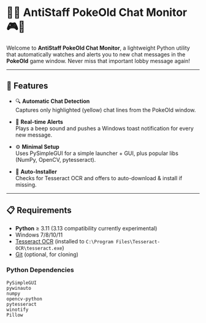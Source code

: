 # 🕵️‍♂️ AntiStaff PokeOld Chat Monitor 🎮🔔

Welcome to **AntiStaff PokeOld Chat Monitor**, a lightweight Python utility that automatically watches and alerts you to new chat messages in the **PokeOld** game window. Never miss that important lobby message again!

---

## 🚀 Features

- 🔍 **Automatic Chat Detection**  
  Captures only highlighted (yellow) chat lines from the PokeOld window.

- 🔔 **Real-time Alerts**  
  Plays a beep sound and pushes a Windows toast notification for every new message.

- ⚙️ **Minimal Setup**  
  Uses PySimpleGUI for a simple launcher + GUI, plus popular libs (NumPy, OpenCV, pytesseract).

- 🤖 **Auto-Installer**  
  Checks for Tesseract OCR and offers to auto-download & install if missing.

---

## 📋 Requirements

- **Python** ≥ 3.11 (3.13 compatibility currently experimental)
- Windows 7/8/10/11
- [Tesseract OCR](https://github.com/tesseract-ocr/tesseract) (installed to `C:\Program Files\Tesseract-OCR\tesseract.exe`)
- [Git](https://git-scm.com/) (optional, for cloning)

### Python Dependencies

```text
PySimpleGUI
pywinauto
numpy
opencv-python
pytesseract
winotify
Pillow
